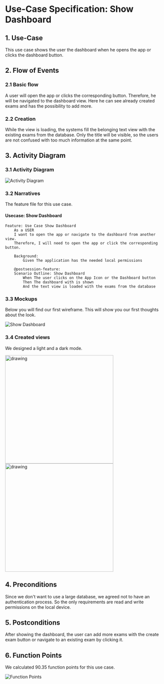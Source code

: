 # Use-Case Specification: Show Dashboard

## 1. Use-Case
This use case shows the user the dashboard when he opens the app or clicks the dashboard button.

## 2. Flow of Events
### 2.1 Basic flow
A user will open the app or clicks the corresponding button. Therefore, he will be navigated to the dashboard view. Here he can see already created exams and has the possibility to add more.

### 2.2 Creation
While the view is loading, the systems fill the belonging text view with the existing exams from the database. Only the title will be visible, so the users are not confused with too much information at the same point.

## 3. Activity Diagram
### 3.1 Activity Diagram
![Activity Diagram](https://github.com/nEXam-App/nEXam-doc/blob/81110067eca9360f0dd356b023b2782b6d20422a/diagrams/activity%20diagram/nEXam-activity%20diagram%20ShowDashboard.jpg)

### 3.2 Narratives
The feature file for this use case.
#### Usecase: Show Dashboard
```Gherkin
Feature: Use Case Show Dashboard
    As a USER 
    I want to open the app or navigate to the dashboard from another view.
    Therefore, I will need to open the app or click the corresponding button.

    Background:
        Given The application has the needed local permissions

    @postsession-feature:
    Scenario Outline: Show Dashboard
        When The user clicks on the App Icon or the Dashboard button
        Then The dashboard with is shown
        And the text view is loaded with the exams from the database
```

### 3.3 Mockups

Below you will find our first wireframe. This will show you our first thoughts about the look.

![Show Dashboard](https://github.com/nEXam-App/nEXam-doc/blob/81110067eca9360f0dd356b023b2782b6d20422a/wireframes/dashboard.PNG)

### 3.4 Created views

We designed a light and a dark mode.

<img src="https://github.com/nEXam-App/nEXam-doc/blob/81110067eca9360f0dd356b023b2782b6d20422a/wireframes/dashboard_dark.png" alt="drawing" width="350"/>
<img src="https://github.com/nEXam-App/nEXam-doc/blob/81110067eca9360f0dd356b023b2782b6d20422a/wireframes/dashboard_light.png" alt="drawing" width="350"/>

## 4. Preconditions

Since we don't want to use a large database, we agreed not to have an authentication process. So the only requirements are read and write permissions on the local device.

## 5. Postconditions
After showing the dashboard, the user can add more exams with the create exam button or navigate to an existing exam by clicking it.

## 6. Function Points
We calculated 90.35 function points for this use case.

![Function Points](https://github.com/nEXam-App/nEXam-doc/blob/81110067eca9360f0dd356b023b2782b6d20422a/diagrams/FP/FPCreateDashboard.PNG)
